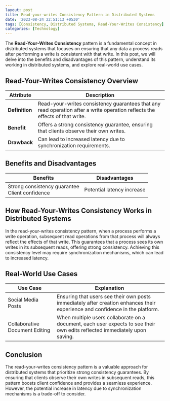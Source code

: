 ```yaml
---
layout: post
title: Read-your-writes Consistency Pattern in Distributed Systems
date: '2023-08-24 22:51:13 +0530'
tags: [Consistency, Distributed Systems, Read-Your-Writes Consistency]
categories: [Technology]
---
```


The **Read-Your-Writes Consistency** pattern is a fundamental concept in distributed systems that focuses on ensuring that any data a process reads after performing a write is consistent with that write. In this post, we will delve into the benefits and disadvantages of this pattern, understand its working in distributed systems, and explore real-world use cases.

## Read-Your-Writes Consistency Overview

| Attribute          | Description                                                       |
|--------------------|-------------------------------------------------------------------|
| **Definition**     | Read-your-writes consistency guarantees that any read operation after a write operation reflects the effects of that write. |
| **Benefit**        | Offers a strong consistency guarantee, ensuring that clients observe their own writes. |
| **Drawback**       | Can lead to increased latency due to synchronization requirements. |

## Benefits and Disadvantages

| Benefits                                         | Disadvantages                          |
|--------------------------------------------------|----------------------------------------|
| Strong consistency guarantee<br>Client confidence | Potential latency increase            |

## How Read-Your-Writes Consistency Works in Distributed Systems

In the read-your-writes consistency pattern, when a process performs a write operation, subsequent read operations from that process will always reflect the effects of that write. This guarantees that a process sees its own writes in its subsequent reads, offering strong consistency. Achieving this consistency level may require synchronization mechanisms, which can lead to increased latency.

## Real-World Use Cases

| Use Case                                      | Explanation                                 |
|-----------------------------------------------|---------------------------------------------|
| Social Media Posts                           | Ensuring that users see their own posts immediately after creation enhances their experience and confidence in the platform. |
| Collaborative Document Editing               | When multiple users collaborate on a document, each user expects to see their own edits reflected immediately upon saving. |

## Conclusion

The read-your-writes consistency pattern is a valuable approach for distributed systems that prioritize strong consistency guarantees. By ensuring that clients observe their own writes in subsequent reads, this pattern boosts client confidence and provides a seamless experience. However, the potential increase in latency due to synchronization mechanisms is a trade-off to consider.